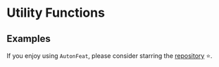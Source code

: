 <!-- 
Author(s): Dhruv Srikanth
Email(s): dsrikant (at) andrew (dot) cmu (dot) edu
Acknowledgements:
Copyright (c) 2023 Carnegie Mellon University, Auton Lab
This code is subject to the license terms contained in the code repo.
-->

# Utility Functions

## Examples

If you enjoy using `AutonFeat`, please consider starring the [repository](https://github.com/autonlab/AutonFeat) ⭐️.